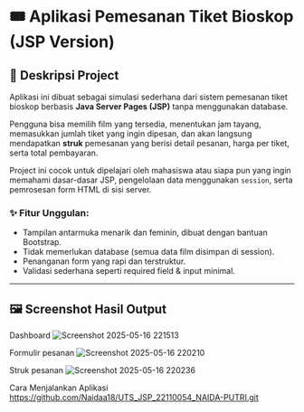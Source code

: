 # 🎟️ Aplikasi Pemesanan Tiket Bioskop (JSP Version)

## 📖 Deskripsi Project
Aplikasi ini dibuat sebagai simulasi sederhana dari sistem pemesanan tiket bioskop berbasis **Java Server Pages (JSP)** tanpa menggunakan database.

Pengguna bisa memilih film yang tersedia, menentukan jam tayang, memasukkan jumlah tiket yang ingin dipesan, dan akan langsung mendapatkan **struk** pemesanan yang berisi detail pesanan, harga per tiket, serta total pembayaran.

Project ini cocok untuk dipelajari oleh mahasiswa atau siapa pun yang ingin memahami dasar-dasar JSP, pengelolaan data menggunakan `session`, serta pemrosesan form HTML di sisi server.

### ✨ Fitur Unggulan:
- Tampilan antarmuka menarik dan feminin, dibuat dengan bantuan Bootstrap.
- Tidak memerlukan database (semua data film disimpan di session).
- Penanganan form yang rapi dan terstruktur.
- Validasi sederhana seperti required field & input minimal.

---

## 🖼️ Screenshot Hasil Output
Dashboard
![Screenshot 2025-05-16 221513](https://github.com/user-attachments/assets/ba2daaa7-642c-49ef-8696-7fe399f4699a)

Formulir pesanan
![Screenshot 2025-05-16 220210](https://github.com/user-attachments/assets/74be6fe5-58d2-448c-941e-899884fd634f)

Struk pesanan
![Screenshot 2025-05-16 220236](https://github.com/user-attachments/assets/63d41e38-49fa-436f-97d1-01ce2af4ef71)



Cara Menjalankan Aplikasi
https://github.com/Naidaa18/UTS_JSP_22110054_NAIDA-PUTRI.git

